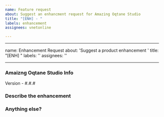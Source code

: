 ```yaml
---
name: Feature request
about: Suggest an enhancment request for Amazing Oqtane Studio
title: "[ENH] - "
labels: enhancement
assignees: vnetonline

---
```


---
name: Enhancement Request
about: 'Suggest a product enhancement '
title: "[ENH] "
labels: ''
assignees: ''

---

### Amaizng Oqtane Studio Info

Version - #.#.#

### Describe the enhancement


### Anything else?

